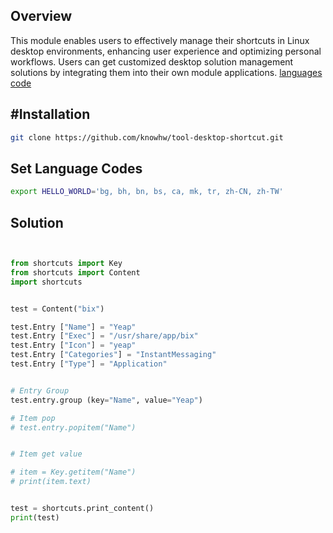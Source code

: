 
## Overview

This module enables users to effectively manage their shortcuts in Linux desktop environments, enhancing user experience and optimizing personal workflows. Users can get customized desktop solution management solutions by integrating them into their own module applications. [languages code]( http://gist.github.com/knowhw/0adeb98e98f319efe0b668697042a737 )


## #Installation
~~~bash
git clone https://github.com/knowhw/tool-desktop-shortcut.git
~~~


## Set Language Codes
```bash
export HELLO_WORLD='bg, bh, bn, bs, ca, mk, tr, zh-CN, zh-TW'
```

## Solution
```py


from shortcuts import Key
from shortcuts import Content
import shortcuts


test = Content("bix")

test.Entry ["Name"] = "Yeap"
test.Entry ["Exec"] = "/usr/share/app/bix"
test.Entry ["Icon"] = "yeap"
test.Entry ["Categories"] = "InstantMessaging"
test.Entry ["Type"] = "Application"


# Entry Group
test.entry.group (key="Name", value="Yeap")

# Item pop
# test.entry.popitem("Name")


# Item get value

# item = Key.getitem("Name")
# print(item.text)


test = shortcuts.print_content()
print(test)
```










